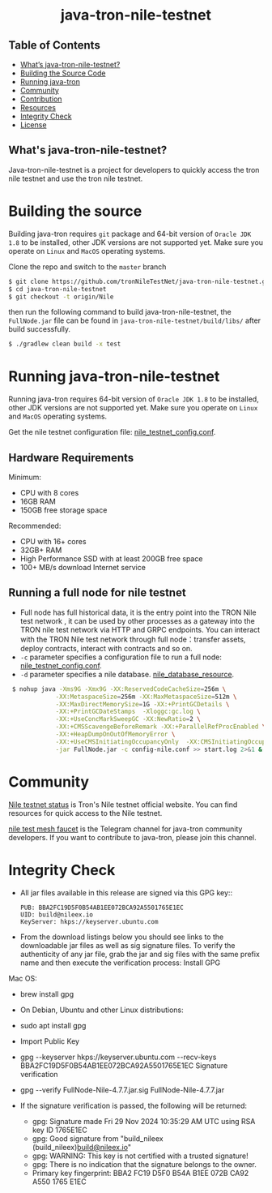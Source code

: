 <h1 align="center">
  <br>
  java-tron-nile-testnet
  <br>
</h1>


## Table of Contents

- [What’s java-tron-nile-testnet?](#whats-java-tron-nile-testnet)
- [Building the Source Code](#building-the-source)
- [Running java-tron](#running-java-tron)
- [Community](#community)
- [Contribution](#contribution)
- [Resources](#resources)
- [Integrity Check](#integrity-check)
- [License](#license)

## What's java-tron-nile-testnet?

Java-tron-nile-testnet is a project for developers to quickly access the tron nile testnet and use the tron nile testnet.

# Building the source

Building java-tron requires `git` package and 64-bit version of `Oracle JDK 1.8` to be installed, other JDK versions are not supported yet. Make sure you operate on `Linux` and `MacOS` operating systems.

Clone the repo and switch to the `master` branch

```bash
$ git clone https://github.com/tronNileTestNet/java-tron-nile-testnet.git
$ cd java-tron-nile-testnet
$ git checkout -t origin/Nile
```

then run the following command to build java-tron-nile-testnet, the `FullNode.jar` file can be found in `java-tron-nile-testnet/build/libs/` after build successfully.

```bash
$ ./gradlew clean build -x test
```

# Running java-tron-nile-testnet

Running java-tron requires 64-bit version of `Oracle JDK 1.8` to be installed, other JDK versions are not supported yet. Make sure you operate on `Linux` and `MacOS` operating systems.

Get the nile testnet configuration file: [nile_testnet_config.conf](https://github.com/tronNileTestNet/java-tron-nile-testnet/tree/Nile/framework/src/main/resources/config-nile.conf).

## Hardware Requirements

Minimum:

- CPU with 8 cores
- 16GB RAM
- 150GB free storage space

Recommended:

- CPU with 16+ cores
- 32GB+ RAM
- High Performance SSD with at least 200GB free space
- 100+ MB/s download Internet service

## Running a full node for nile testnet

- Full node has full historical data, it is the entry point into the TRON Nile test network , it can be used by other processes as a gateway into the TRON nile test network via HTTP and GRPC endpoints. You can interact with the TRON Nile test network through full node：transfer assets, deploy contracts, interact with contracts and so on.
- `-c` parameter specifies a configuration file to run a full node:
[nile_testnet_config.conf](https://github.com/tronNileTestNet/java-tron-nile-testnet/tree/Nile/framework/src/main/resources/config-nile.conf).
- `-d` parameter specifies a nile database. [nile_database_resource](https://database.nileex.io/).

```bash
 $ nohup java -Xms9G -Xmx9G -XX:ReservedCodeCacheSize=256m \
             -XX:MetaspaceSize=256m -XX:MaxMetaspaceSize=512m \
             -XX:MaxDirectMemorySize=1G -XX:+PrintGCDetails \
             -XX:+PrintGCDateStamps  -Xloggc:gc.log \
             -XX:+UseConcMarkSweepGC -XX:NewRatio=2 \
             -XX:+CMSScavengeBeforeRemark -XX:+ParallelRefProcEnabled \
             -XX:+HeapDumpOnOutOfMemoryError \
             -XX:+UseCMSInitiatingOccupancyOnly  -XX:CMSInitiatingOccupancyFraction=70 \
             -jar FullNode.jar -c config-nile.conf >> start.log 2>&1 &
```

# Community

[Nile testnet status](https://nileex.io/status/getStatusPage) is Tron's Nile testnet official website. You can find resources for quick access to the Nile testnet.

[nile test mesh faucet](https://nileex.io/join/getJoinPage) is the Telegram channel for java-tron community developers. If you want to contribute to java-tron, please join this channel.

# Integrity Check

- All jar files available in this release are signed via this GPG key::
  ```
  PUB: BBA2FC19D5F0B54AB1EE072BCA92A5501765E1EC
  UID: build@nileex.io
  KeyServer: hkps://keyserver.ubuntu.com
  ```
- From the download listings below you should see links to the downloadable jar files as well as sig signature files. To verify the authenticity of any jar file, grab the jar and sig files with the same prefix name and then execute the verification process:
Install GPG

Mac OS:
- brew install gpg
- On Debian, Ubuntu and other Linux distributions:

- sudo apt install gpg
- Import Public Key

- gpg --keyserver hkps://keyserver.ubuntu.com --recv-keys BBA2FC19D5F0B54AB1EE072BCA92A5501765E1EC
Signature verification

- gpg --verify FullNode-Nile-4.7.7.jar.sig FullNode-Nile-4.7.7.jar
- If the signature verification is passed, the following will be returned:
  - gpg: Signature made Fri 29 Nov 2024 10:35:29 AM UTC using RSA key ID 1765E1EC
  - gpg: Good signature from "build_nileex (build_nileex)<build@nileex.io>"
  - gpg: WARNING: This key is not certified with a trusted signature!
  - gpg:          There is no indication that the signature belongs to the owner.
  - Primary key fingerprint: BBA2 FC19 D5F0 B54A B1EE  072B CA92 A550 1765 E1EC
#
